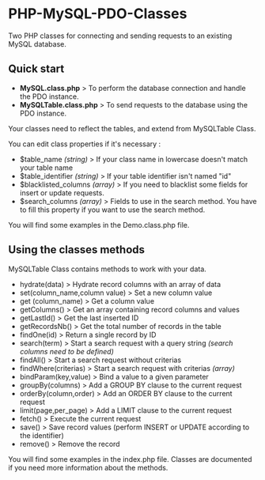 # PHP-MySQL-PDO-Classes
Two PHP classes for connecting and sending requests to an existing MySQL database.

## Quick start

 - **MySQL.class.php** > To perform the database connection and handle the PDO instance.
 - **MySQLTable.class.php** > To send requests to the database using the PDO instance.

Your classes need to reflect the tables, and extend from MySQLTable Class.

You can edit class properties if it's necessary :

 - $table_name *(string)* > If your class name in lowercase doesn't match your table name
 - $table_identifier *(string)* > If your table identifier isn't named "id"
 - $blacklisted_columns *(array)* > If you need to blacklist some fields for insert or update requests.
 - $search_columns *(array)* > Fields to use in the search method. You have to fill this property if you want to use the search method.

You will find some examples in the Demo.class.php file.

## Using the classes methods

MySQLTable Class contains methods to work with your data.

 - hydrate(data) > Hydrate record columns with an array of data
 - set(column_name,column value) > Set a new column value
 - get (column_name) > Get a column value
 - getColumns() > Get an array containing record columns and values
 - getLastId() > Get the last inserted ID
 - getRecordsNb() > Get the total number of records in the table
 - findOne(id) > Return a single record by ID
 - search(term) > Start a search request with a query string *(search columns need to be defined)*
 - findAll() > Start a search request without criterias
 - findWhere(criterias) > Start a search request with criterias *(array)*
 - bindParam(key,value) > Bind a value to a given parameter
 - groupBy(columns) > Add a GROUP BY clause to the current request
 - orderBy(column,order) > Add an ORDER BY clause to the current request
 - limit(page,per_page) > Add a LIMIT clause to the current request
 - fetch() > Execute the current request
 - save() > Save record values (perform INSERT or UPDATE according to the identifier)
 - remove() > Remove the record

You will find some examples in the index.php file.
Classes are documented if you need more information about the methods.